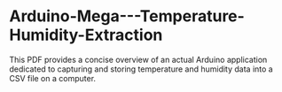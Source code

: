 # Arduino-Mega---Temperature-Humidity-Extraction
This PDF provides a concise overview of an actual Arduino application dedicated to capturing and storing temperature and humidity data into a CSV file on a computer.
